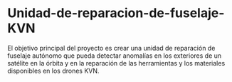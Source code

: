 # Unidad-de-reparacion-de-fuselaje-KVN
El objetivo principal del proyecto es crear una unidad de reparación de fuselaje autónomo que pueda detectar anomalías en los exteriores de un satélite en la órbita y en la reparación de las herramientas y los materiales disponibles en los drones KVN.
